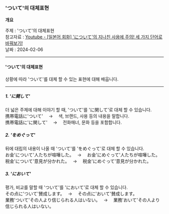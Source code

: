 ### 'ついて'의 대체표현

**개요**

주제 : 'ついて'의 대체표현<br>
참고자료 : [Youtube - [일본어 회화] 'について'의 지나친 사용에 주의! 세 가지 단어로 바꿔보기!](https://youtu.be/oB5wsah2lNA?si=BW4pltCodsBHZrfo)<br>
날짜 : 2024-02-06<br>

---

#### 'ついて'의 대체표현

상황에 따라 'ついて'를 대체 할 수 있는 표현에 대해 배웁니다.<br>

---

##### 1. 'に関して'

더 넓은 주제에 대해 이야기 할 때, 'ついて'를 'に関して'로 대체 할 수 있습니다.<br>
携帯電話に'ついて'　 → 　색, 브랜드, 사용 등의 내용을 말합니다.<br>
携帯電話に'に関して'　 → 　전화매너, 문화 등을 포함합니다.<br>

##### 2. 'をめぐって'

뒤에 대립의 내용이 나올 때 'ついて'를 'をめぐって'로 대체 할 수 있습니다.<br>
お金'について'人たちが喧嘩した。　 → 　お金'にめぐって'人たちが喧嘩した。<br>
税金'について'意見が分かれた。　 → 　税金'にめぐって'意見が分かれた。<br>

##### 3. 'において'

평가, 비교를 말할 때 'ついて'를 'において'로 대체 할 수 있습니다.<br>
その点に'ついて'賛成します。　 → 　その点に'おいて'賛成します。<br>
業務'ついて'その人より信じられる人はいない。　 → 　業務'おいて'その人より信じられる人はいない。<br>
